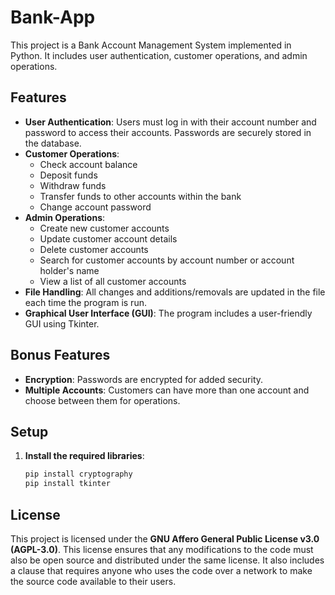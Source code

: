 # Bank-App

This project is a Bank Account Management System implemented in Python. It includes user authentication, customer operations, and admin operations.

## Features
- **User Authentication**: Users must log in with their account number and password to access their accounts. Passwords are securely stored in the database.
- **Customer Operations**:
  - Check account balance
  - Deposit funds
  - Withdraw funds
  - Transfer funds to other accounts within the bank
  - Change account password
- **Admin Operations**:
  - Create new customer accounts
  - Update customer account details
  - Delete customer accounts
  - Search for customer accounts by account number or account holder's name
  - View a list of all customer accounts
- **File Handling**: All changes and additions/removals are updated in the file each time the program is run.
- **Graphical User Interface (GUI)**: The program includes a user-friendly GUI using Tkinter.

## Bonus Features
- **Encryption**: Passwords are encrypted for added security.
- **Multiple Accounts**: Customers can have more than one account and choose between them for operations.

## Setup
1. **Install the required libraries**:
   ```bash
   pip install cryptography
   pip install tkinter

## License
This project is licensed under the **GNU Affero General Public License v3.0 (AGPL-3.0)**. This license ensures that any modifications to the code must also be open source and distributed under the same license. It also includes a clause that requires anyone who uses the code over a network to make the source code available to their users.
